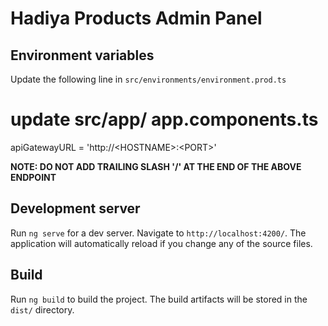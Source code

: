 # Hadiya Products Admin Panel

## Environment variables

Update the following line in ```src/environments/environment.prod.ts```
# update src/app/ app.components.ts

apiGatewayURL = 'http://\<HOSTNAME\>:\<PORT\>'

**NOTE: DO NOT ADD TRAILING SLASH '/' AT THE END OF THE ABOVE ENDPOINT**

## Development server

Run `ng serve` for a dev server. Navigate to `http://localhost:4200/`. The application will automatically reload if you change any of the source files.

## Build

Run `ng build` to build the project. The build artifacts will be stored in the `dist/` directory.

